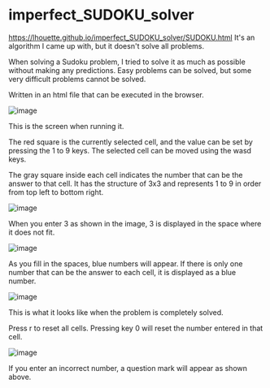 # imperfect_SUDOKU_solver
https://lhouette.github.io/imperfect_SUDOKU_solver/SUDOKU.html
It's an algorithm I came up with, but it doesn't solve all problems.

When solving a Sudoku problem, I tried to solve it as much as possible without making any predictions.
Easy problems can be solved, but some very difficult problems cannot be solved.

Written in an html file that can be executed in the browser.

![image](https://github.com/user-attachments/assets/c61162c2-57d2-4d1d-8265-7535cc83351d)

This is the screen when running it.

The red square is the currently selected cell, and the value can be set by pressing the 1 to 9 keys. 
The selected cell can be moved using the wasd keys.

The gray square inside each cell indicates the number that can be the answer to that cell.
It has the structure of 3x3 and represents 1 to 9 in order from top left to bottom right.

![image](https://github.com/user-attachments/assets/42bf496d-776b-44f0-8c69-00ad3c434cc3)

When you enter 3 as shown in the image, 3 is displayed in the space where it does not fit.

![image](https://github.com/user-attachments/assets/f5539797-8df5-46e5-ac37-9d43988c1c76)

As you fill in the spaces, blue numbers will appear. If there is only one number that can be the answer to each cell, it is displayed as a blue number.

![image](https://github.com/user-attachments/assets/5d3f7639-11c9-4a1b-8861-78d62585bb23)

This is what it looks like when the problem is completely solved.

Press r to reset all cells.
Pressing key 0 will reset the number entered in that cell.

![image](https://github.com/user-attachments/assets/78e4a7ed-2c3b-4af1-b633-f6ae6a480ce5)

If you enter an incorrect number, a question mark will appear as shown above.
